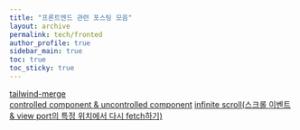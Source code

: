 ```yaml
---
title: "프론트엔드 관련 포스팅 모음"
layout: archive
permalink: tech/fronted
author_profile: true
sidebar_main: true
toc: true
toc_sticky: true
---
```


[tailwind-merge](/tech/fronted/1) <br>
[controlled component & uncontrolled component](/tech/fronted/2)
[infinite scroll(스크롤 이벤트 & view port의 특정 위치에서 다시 fetch하기)](/tech/fronted/3)
